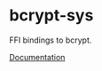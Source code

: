 # bcrypt-sys #
FFI bindings to bcrypt.

[Documentation](https://retep998.github.io/doc/bcrypt-sys/)
